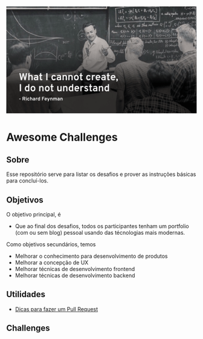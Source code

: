 # ![Desafio Sou FullStack](https://github.com/cybers-athletic/Desafios/raw/master/feynman.png)

# Awesome Challenges

## Sobre

Esse repositório serve para listar os desafios e prover as instruções básicas para concluí-los.

## Objetivos

O objetivo principal, é 

- Que ao final dos desafios, todos os participantes tenham um portfolio (com ou sem blog) pessoal usando das técnologias mais modernas.

Como objetivos secundários, temos 

- Melhorar o conhecimento para desenvolvimento de produtos
- Melhorar a concepção de UX 
- Melhorar técnicas de desenvolvimento frontend
- Melhorar técnicas de desenvolvimento backend



## Utilidades

- [Dicas para fazer um Pull Request](https://blog.da2k.com.br/2015/02/04/git-e-github-do-clone-ao-pull-request/)


## Challenges

